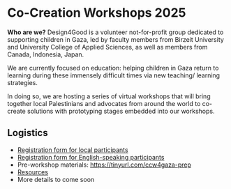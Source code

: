 # Co-Creation Workshops 2025

**Who are we?** Design4Good is a volunteer not-for-profit group dedicated to supporting children in Gaza, led by faculty members from Birzeit University and University College of Applied Sciences, as well as members from Canada, Indonesia, Japan. 

We are currently focused on education: helping children in Gaza return to learning during these immensely difficult times via new teaching/ learning strategies. 

In doing so, we are hosting a series of virtual workshops that will bring together local Palestinians and advocates from around the world to co-create solutions with prototyping stages embedded into our workshops. 


## Logistics

- [Registration form for local participants](https://tinyurl.com/ccw4gaza-survey)
- [Registration form for English-speaking participants](https://tinyurl.com/ccw4gaza-survey2)
- Pre-workshop materials: https://tinyurl.com/ccw4gaza-prep
- [Resources](resources/readme.md)
- More details to come soon

